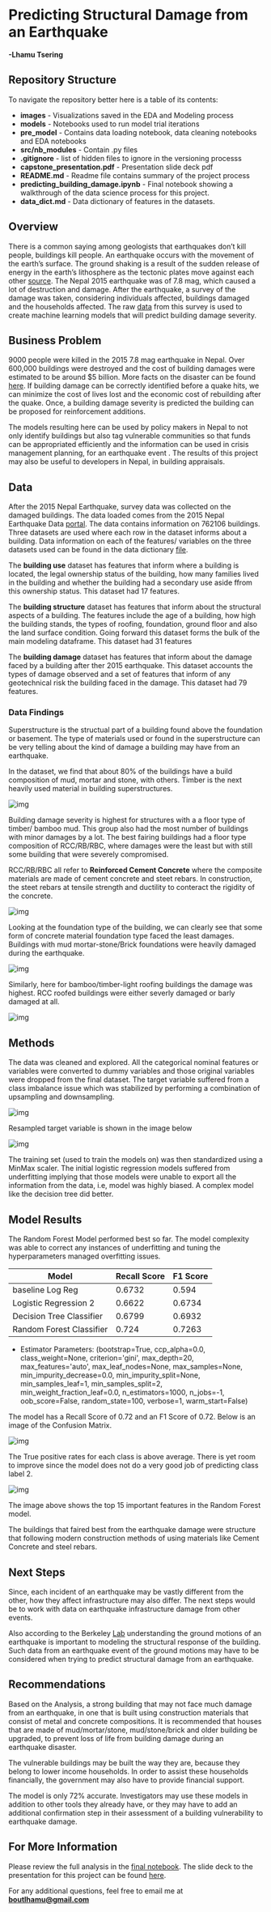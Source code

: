 # Predicting Structural Damage from an Earthquake
**-Lhamu Tsering**

## Repository Structure

To navigate the repository better here is a table of its contents:

* **images** - Visualizations saved in the EDA and Modeling process
* **models** - Notebooks used to run model trial iterations
* **pre_model** - Contains data loading notebook, data cleaning notebooks and EDA notebooks
* **src/nb_modules** - Contain .py files
* **.gitignore** - list of hidden files to ignore in the versioning processs
* **capstone_presentation.pdf** - Presentation slide deck pdf 
* **README.md** - Readme file contains summary of the project process
* **predicting_building_damage.ipynb** - Final notebook showing a walkthrough of the data science process for this project.
* **data_dict.md** - Data dictionary of features in the datasets.

## Overview

There is a common saying among geologists that earthquakes don’t kill people, buildings kill people. An earthquake occurs with the movement of the earth’s surface. The ground shaking is a result of the sudden release of energy in the earth’s lithosphere as the tectonic plates move against each other [source](https://www.usgs.gov/faqs/what-earthquake-and-what-causes-them-happen?qt-news_science_products=0#qt-news_science_products). The Nepal 2015 earthquake was of 7.8 mag, which caused a lot of destruction and damage. After the earthquake, a survey of the damage was taken, considering individuals affected, buildings damaged and the households affected. The raw [data](https://eq2015.npc.gov.np/#/download) from this survey is used to create machine learning models that will predict building damage severity. 

## Business Problem

9000 people were killed in the 2015 7.8 mag earthquake in Nepal. Over 600,000 buildings were destroyed and the cost of building damages were estimated to be around $5 billion. More facts on the disaster can be found [here](https://www.britannica.com/topic/Nepal-earthquake-of-2015). If building damage can be correctly identified before a quake hits, we can minimize the cost of lives lost and the economic cost of rebuilding after the quake. Once, a building damage severity is predicted the building can be proposed for reinforcement additions. 

The models resulting here can be used by policy makers in Nepal to not only identify buildings but also tag vulnerable communities so that funds can be appropriated efficiently and the information can be used in crisis management planning, for an earthquake event .
The results of this project may also be useful to developers in Nepal, in building appraisals.

## Data

After the 2015 Nepal Earthquake, survey data was collected on the damaged buildings. The data loaded comes from the 2015 Nepal Earthquake Data [portal](https://eq2015.npc.gov.np/#/download). The data contains information on 762106 buildings. Three datasets are used where each row in the dataset informs about a building. Data information on each of the features/ variables on the three datasets used can be found in the data dictionary [file](data_dict.md).

The **building use** dataset has features that inform where a building is located, the legal ownership status of the building, how many families lived in the building and whether the building had a secondary use aside ffrom this ownership status. This dataset had 17 features.

The **building structure** dataset has features that inform about the structural aspects of a building. The features include the age of a building, how high the building stands, the types of roofing, foundation, ground floor and also the land surface condition. Going forward this dataset forms the bulk of the main modeling dataframe. This dataset had 31 features


The **building damage** dataset has features that inform about the damage faced by a building after ther 2015 earthquake. This dataset accounts the types of damage observed and a set of features that inform of any geotechnical risk the building faced in the damage. This dataset had 79 features.

### Data Findings
Superstructure is the structual part of a building found above the foundation or basement. The type of materials used or found in the superstructure can be very telling about the kind of damage a building may have from an earthquake. 

In the dataset, we find that about 80% of the buildings have a build composition of mud, mortar and stone, with others. Timber is the next heavily used material in building superstructures.

![img](./images/Distribution_of_building_superstructure_composition.png)

Building damage severity is highest for structures with a a floor type of timber/ bamboo mud. This group also had the most number of buildings with minor damages by a lot. The best fairing buildings had a floor type composition of RCC/RB/RBC, where damages were the least but with still some building that were severely compromised.

RCC/RB/RBC all refer to **Reinforced Cement Concrete** where the composite materials are made of cement concrete and steet rebars. In construction, the steet rebars at tensile strength and ductility to conteract the rigidity of the concrete.

![img](./images/Building_damage_on_floor_type.png)

Looking at the foundation type of the building, we can clearly see that some form of concrete material foundation type faced the least damages. Buildings with mud mortar-stone/Brick foundations were heavily damaged during the earthquake.

![img](./images/Building_damage_on_foundation_type.png)

Similarly, here for bamboo/timber-light roofing buildings the damage was highest. RCC roofed buildings were either severly damaged or barly damaged at all. 

![img](./images/Building_damage_on_Roof_type.png)

## Methods
The data was cleaned and explored. All the categorical nominal features or variables were converted to dummy variables and those original variables were dropped from the final dataset. The target variable suffered from a class imbalance issue which was stabilized by performing a combination of upsampling and downsampling.

![img](./images/target_variable_class_imbalance.png)

Resampled target variable is shown in the image below

![img](./images/target_variable_Resampled.png)

The training set (used to train the models on) was then standardized using a MinMax scaler.  The initial logistic regression models suffered from underfitting implying that those models were unable to export all the information from the data, i.e, model was highly biased. A complex model like the decision tree did better.

## Model Results

The Random Forest Model performed best so far. The model complexity was able to correct any instances of underfitting and tuning the hyperparameters managed overfitting issues.

|Model|Recall Score| F1 Score|
|----|-----------| -------- |
|baseline Log Reg | 0.6732 |0.594 |
| Logistic Regression 2 | 0.6622 |0.6734 |
| Decision Tree Classifier | 0.6799 | 0.6932 |
| Random Forest Classifier | 0.724 | 0.7263 |

* Estimator Parameters: (bootstrap=True, ccp_alpha=0.0, class_weight=None,
                       criterion='gini', max_depth=20, max_features='auto',
                       max_leaf_nodes=None, max_samples=None,
                       min_impurity_decrease=0.0, min_impurity_split=None,
                       min_samples_leaf=1, min_samples_split=2,
                       min_weight_fraction_leaf=0.0, n_estimators=1000,
                       n_jobs=-1, oob_score=False, random_state=100, verbose=1,
                       warm_start=False)


The model has a Recall Score of 0.72 and an F1 Score of 0.72. Below is an image of the Confusion Matrix.

![img](./images/confusion_matrix_rfc.png)

The True positive rates for each class is above average. There is yet room to improve since the model does not do a very good job of predicting class label 2.

![img](./images/random_forest_important_features.png)

The image above shows the top 15 important features in the Random Forest model.

The buildings that faired best from the earthquake damage were structure that following modern construction methods of using materials like Cement Concrete and steel rebars.

## Next Steps

Since, each incident of an earthquake may be vastly different from the other, how they affect infrastructure may also differ. The next steps would be to work with data on earthquake infrastructure damage from other events. 

Also according to the Berkeley [Lab](https://newscenter.lbl.gov/2019/10/18/better-predicting-earthquake-damage-to-infrastructure-with-faster-computing/) understanding the ground motions of an earthquake is important to modeling the structural response of the building. Such data from an earthquake event of the ground motions may have to be considered when trying to predict structural damage from an earthquake.

## Recommendations

Based on the Analysis, a strong building that may not face much damage from an earthquake, in one that is built using construction materials that consist of metal and concrete compositions. It is recommended that houses that are made of mud/mortar/stone, mud/stone/brick and older building be upgraded, to prevent loss of life from building damage during an earthquake disaster.

The vulnerable buildings may be built the way they are, because they belong to lower income households. In order to assist these households financially, the government may also have to provide financial support.

The model is only 72% accurate. Investigators may use these models in addition to other tools they already have, or they may have to add an additional confirmation step in their assessment of a building vulnerability to earthquake damage.

## For More Information

Please review the full analysis in the [final notebook](predicting_building_damage.ipynb). The slide deck to the presentation for this project can be found [here](Presentation.pdf).

For any additional questions, feel free to email me at **boutlhamu@gmail.com**

